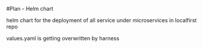 #Plan - Helm chart

helm chart for the deployment of all service under microservices in localfirst repo

values.yaml is getting overwritten by harness

